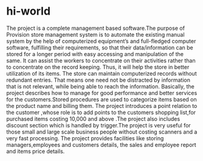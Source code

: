 # hi-world
The project is a complete management based software.The purpose of Provision store management system is to automate the existing manual system by the help of computerized equipment’s and full-fledged computer software, fulfilling their requirements, so that their data/information can be stored for a longer period with easy accessing and manipulation of the same. It can assist the workers to concentrate on their activities rather than to concentrate on the record keeping. Thus, it will help the store in better utilization of its items. The store can maintain computerized records without redundant entries. That means one need not be distracted by information that is not relevant, while being able to reach the information. Basically, the project describes how to manage for good performance and better services for the customers.Stored procedures are used to categorize items based on the product name and billing them. The project introduces a point relation to the customer ,whose role is to add points to the customers shopping list,for purchased items costing 10,000 and above .The project also includes discount section which is handled by trigger.The project is very useful for those small and large scale business people without costing scanners and a very fast processing. The project  provides facilities like storing managers,employees and  customers details, the sales and employee report and items price details. 
